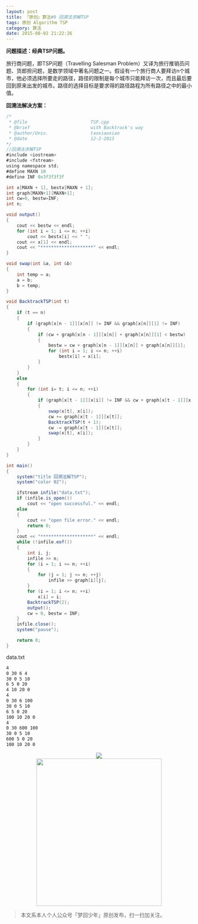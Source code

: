 ```yaml
---
layout: post
title: 『原创』算法#9 回溯法求解TSP
tags: 原创 Algorithm TSP
category: 算法
date: 2015-08-02 21:22:26
---
```


**问题描述：经典TSP问题。**

旅行商问题，即TSP问题（Travelling Salesman Problem）又译为旅行推销员问题、货郎担问题，是数学领域中著名问题之一。假设有一个旅行商人要拜访n个城市，他必须选择所要走的路径，路径的限制是每个城市只能拜访一次，而且最后要回到原来出发的城市。路径的选择目标是要求得的路径路程为所有路径之中的最小值。

**回溯法解决方案：**

```java
/*
 * @file						TSP.cpp
 * @brief						with Backtrack's way
 * @author/Univ.				taoxiaoxiao
 * @date						12-2-2013
*/
//回溯法求解TSP
#include <iostream>
#include <fstream>
using namespace std;
#define MAXN 10
#define INF 0x3f3f3f3f

int x[MAXN + 1], bestx[MAXN + 1];
int graph[MAXN+1][MAXN+1];
int cw=0, bestw=INF;
int n;

void output()
{
	cout << bestw << endl;
	for (int i = 1; i <= n; ++i)
		cout << bestx[i] << " ";
	cout << x[1] << endl;
	cout << "********************" << endl;
}

void swap(int &a, int &b)
{
	int temp = a;
	a = b;
	b = temp;
}

void BacktrackTSP(int t)
{
	if (t == n)
	{
		if (graph[x[n - 1]][x[n]] != INF && graph[x[n]][1] != INF)
		{
			if (cw + graph[x[n - 1]][x[n]] + graph[x[n]][1] < bestw)
			{
				bestw = cw + graph[x[n - 1]][x[n]] + graph[x[n]][1];
				for (int i = 1; i <= n; ++i)
					bestx[i] = x[i];
			}
		}
	}
	else
	{
		for (int i= t; i <= n; ++i)
		{
			if (graph[x[t - 1]][x[i]] != INF && cw + graph[x[t - 1]][x[i]] < bestw)
			{
				swap(x[t], x[i]);
				cw += graph[x[t - 1]][x[t]];
				BacktrackTSP(t + 1);
				cw -= graph[x[t - 1]][x[t]];
				swap(x[t], x[i]);
			}
		}
	}
}

int main()
{
	system("title 回溯法解TSP");
	system("color 02");

	ifstream infile("data.txt");
	if (infile.is_open())
		cout << "open successful." << endl;
	else
	{
		cout << "open file error." << endl;
		return 0;
	}
	cout << "********************" << endl;
	while (!infile.eof())
	{
		int i, j;
		infile >> n;
		for (i = 1; i <= n; ++i)
		{
			for (j = 1; j <= n; ++j)
				infile >> graph[i][j];
		}
		for (i = 1; i <= n; ++i)
			x[i] = i;
		BacktrackTSP(2);
		output();
		cw = 0, bestw = INF;
	}
	infile.close();
	system("pause");

	return 0;
}
```

data.txt

```sh
4
0 30 6 4
30 0 5 10
6 5 0 20
4 10 20 0
4
0 30 6 100
30 0 5 10
6 5 0 20
100 10 20 0
4
0 30 600 100
30 0 5 10
600 5 0 20
100 10 20 0
```

<div align="center">
<img src="http://7xlkoc.com1.z0.glb.clouddn.com/tracebackres.png" />
</div>

<div align="center">
<img src="http://rann.cc/assets/img/qrcode-logo.png" width="340" height="400" />
</div>

> 本文系本人个人公众号「梦回少年」原创发布，扫一扫加关注。